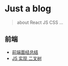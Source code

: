 # Just a blog
> about React JS CSS ...

## 前端
- [前端面经总结](https://github.com/ElonXun/blog/issues/1)
- [JS 实现 二叉树](https://github.com/ElonXun/blog/issues/2)
